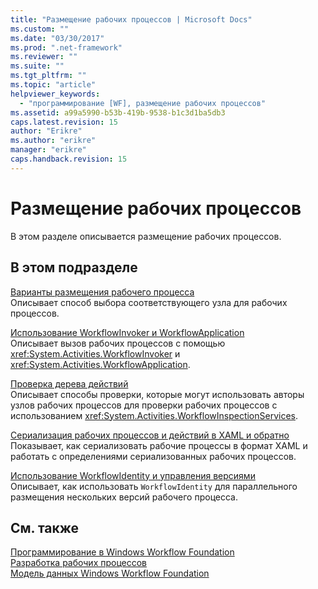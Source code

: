 ```yaml
---
title: "Размещение рабочих процессов | Microsoft Docs"
ms.custom: ""
ms.date: "03/30/2017"
ms.prod: ".net-framework"
ms.reviewer: ""
ms.suite: ""
ms.tgt_pltfrm: ""
ms.topic: "article"
helpviewer_keywords: 
  - "программирование [WF], размещение рабочих процессов"
ms.assetid: a99a5990-b53b-419b-9538-b1c3d1ba5db3
caps.latest.revision: 15
author: "Erikre"
ms.author: "erikre"
manager: "erikre"
caps.handback.revision: 15
---
```

# Размещение рабочих процессов
В этом разделе описывается размещение рабочих процессов.  
  
## В этом подразделе  
 [Варианты размещения рабочего процесса](../../../docs/framework/windows-workflow-foundation//workflow-hosting-options.md)  
 Описывает способ выбора соответствующего узла для рабочих процессов.  
  
 [Использование WorkflowInvoker и WorkflowApplication](../../../docs/framework/windows-workflow-foundation//using-workflowinvoker-and-workflowapplication.md)  
 Описывает вызов рабочих процессов с помощью <xref:System.Activities.WorkflowInvoker> и <xref:System.Activities.WorkflowApplication>.  
  
 [Проверка дерева действий](../../../docs/framework/windows-workflow-foundation//activity-tree-inspection.md)  
 Описывает способы проверки, которые могут использовать авторы узлов рабочих процессов для проверки рабочих процессов с использованием <xref:System.Activities.WorkflowInspectionServices>.  
  
 [Сериализация рабочих процессов и действий в XAML и обратно](../../../docs/framework/windows-workflow-foundation//serializing-workflows-and-activities-to-and-from-xaml.md)  
 Показывает, как сериализовать рабочие процессы в формат XAML и работать с определениями сериализованных рабочих процессов.  
  
 [Использование WorkflowIdentity и управления версиями](../../../docs/framework/windows-workflow-foundation//using-workflowidentity-and-versioning.md)  
 Описывает, как использовать `WorkflowIdentity` для параллельного размещения нескольких версий рабочего процесса.  
  
## См. также  
 [Программирование в Windows Workflow Foundation](../../../docs/framework/windows-workflow-foundation//programming.md)   
 [Разработка рабочих процессов](../../../docs/framework/windows-workflow-foundation//designing-workflows.md)   
 [Модель данных Windows Workflow Foundation](../../../docs/framework/windows-workflow-foundation//data-model.md)